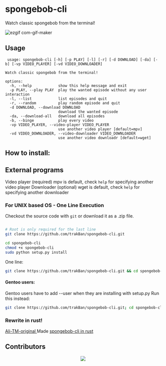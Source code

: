 # spongebob-cli
Watch classic spongebob from the terminal!

![ezgif com-gif-maker](https://user-images.githubusercontent.com/81049050/165950004-a21d0199-79b5-4ebe-b733-94df1fee918e.gif)

## Usage
```
 usage: spongebob-cli [-h] [-p PLAY] [-l] [-r] [-d DOWNLOAD] [-da] [-b] [-vp VIDEO_PLAYER] [-vd VIDEO_DOWNLOADER]

Watch classic spongebob from the terminal!

options:
  -h, --help            show this help message and exit
  -p PLAY, --play PLAY  play the wanted episode without any user interaction
  -l, --list            list episodes and quit
  -r, --random          play random episode and quit
  -d DOWNLOAD, --download DOWNLOAD
                        download the wanted episode
  -da, --download-all   download all episodes
  -b, --binge           play every video
  -vp VIDEO_PLAYER, --video-player VIDEO_PLAYER
                        use another video player [default=mpv]
  -vd VIDEO_DOWNLOADER, --video-downloader VIDEO_DOWNLOADER
                        use another video downloadr [default=wget]
```

## How to install:

## External programs
  Video player (required) mpv is default, check ```help``` for specifying another video player
  Downloader (optional) wget is default, check ```help``` for specifying another downloader 

### For UNIX based OS - One Line Execution
Checkout the source code with `git` or download it as a .zip file.
```bash

# Root is only required for the last line
git clone https://github.com/trakBan/spongebob-cli.git

cd spongebob-cli
chmod +x spongebob-cli
sudo python setup.py install
```

One line: 
```bash
git clone https://github.com/trakBan/spongebob-cli.git && cd spongebob-cli && chmod +x spongebob-cli && sudo python setup.py install
```

#### Gentoo users:
Gentoo users have to add --user when they are installing with setup.py
Run this instead:
```bash
git clone https://github.com/trakBan/spongebob-cli.git; cd spongebob-cli; chmod +x spongebob-cli; python3 setup.py install --user
```

### Rewrite in rust!
 [Ali-TM-original ](https://github.com/Ali-TM-original) Made [spongebob-cli in rust](https://github.com/Ali-TM-original/SpongbobCli-Rust)
 
## Contributors
<div align="center">
	<a href="https://github.com/trakBan/spongebob-cli/graphs/contributors">
  	<img src="https://contrib.rocks/image?repo=trakBan/spongebob-cli" />
	</a>
</div>
